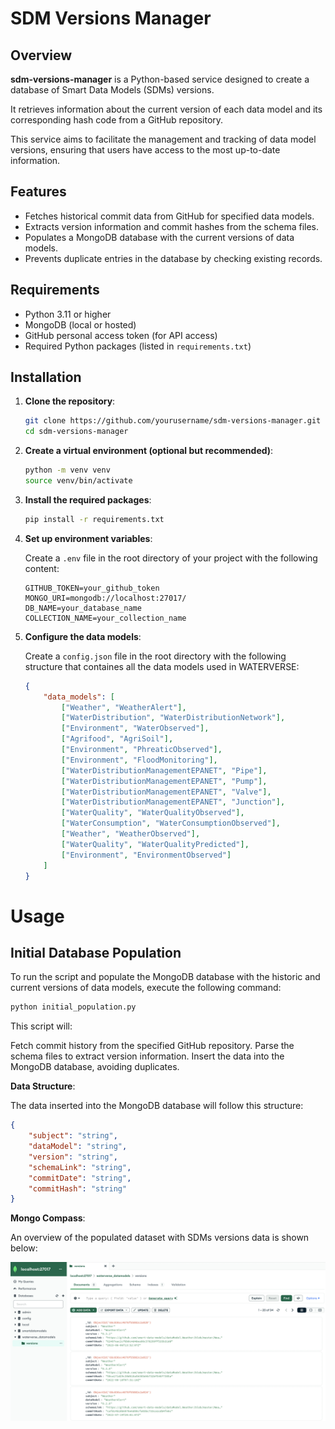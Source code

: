 # SDM Versions Manager

## Overview

**sdm-versions-manager** is a Python-based service designed to create a database of Smart Data Models (SDMs) versions.

 It retrieves information about the current version of each data model and its corresponding hash code from a GitHub repository. 
 
 This service aims to facilitate the management and tracking of data model versions, ensuring that users have access to the most up-to-date information.

## Features

- Fetches historical commit data from GitHub for specified data models.
- Extracts version information and commit hashes from the schema files.
- Populates a MongoDB database with the current versions of data models.
- Prevents duplicate entries in the database by checking existing records.

## Requirements

- Python 3.11 or higher
- MongoDB (local or hosted)
- GitHub personal access token (for API access)
- Required Python packages (listed in `requirements.txt`)

## Installation 

1. **Clone the repository**:

   ```bash
   git clone https://github.com/yourusername/sdm-versions-manager.git
   cd sdm-versions-manager
   ```

2. **Create a virtual environment (optional but recommended)**:
    ```bash
    python -m venv venv
    source venv/bin/activate
    ```  

3. **Install the required packages**:
    ```bash
    pip install -r requirements.txt
    ```

4. **Set up environment variables**:

    Create a `.env` file in the root directory of your project with the following content:

    ```text
    GITHUB_TOKEN=your_github_token
    MONGO_URI=mongodb://localhost:27017/
    DB_NAME=your_database_name
    COLLECTION_NAME=your_collection_name
    ```

4. **Configure the data models**:

    Create a `config.json` file in the root directory with the following structure that containes all the data models used in WATERVERSE:

    ```json
    {
        "data_models": [
            ["Weather", "WeatherAlert"],
            ["WaterDistribution", "WaterDistributionNetwork"],
            ["Environment", "WaterObserved"],
            ["Agrifood", "AgriSoil"],
            ["Environment", "PhreaticObserved"],
            ["Environment", "FloodMonitoring"],
            ["WaterDistributionManagementEPANET", "Pipe"],
            ["WaterDistributionManagementEPANET", "Pump"],
            ["WaterDistributionManagementEPANET", "Valve"],
            ["WaterDistributionManagementEPANET", "Junction"],
            ["WaterQuality", "WaterQualityObserved"],
            ["WaterConsumption", "WaterConsumptionObserved"],
            ["Weather", "WeatherObserved"],
            ["WaterQuality", "WaterQualityPredicted"],
            ["Environment", "EnvironmentObserved"]
        ]
    }
    ```

# Usage

## Initial Database Population
To run the script and populate the MongoDB database with the historic and current versions of data models, execute the following command:
```bash
python initial_population.py
```

This script will:

Fetch commit history from the specified GitHub repository.
Parse the schema files to extract version information.
Insert the data into the MongoDB database, avoiding duplicates.

**Data Structure**: 

The data inserted into the MongoDB database will follow this structure:
```json
{
    "subject": "string",
    "dataModel": "string",
    "version": "string",
    "schemaLink": "string",
    "commitDate": "string",
    "commitHash": "string"
}
```
**Mongo Compass**: 

An overview of the populated dataset with SDMs versions data is shown below: 

![mongo-compass](docs/mongo_compass_data.png)




